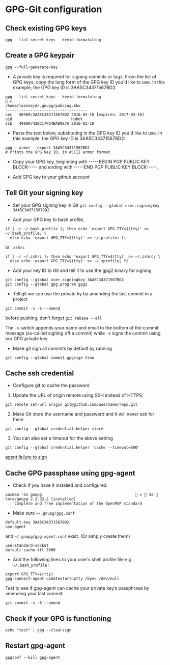 # GPG-Git configuration

## Check existing GPG keys

`gpg --list-secret-keys --keyid-format=long`

## Create a GPG keypair

`gpg --full-generate-key`

 * A private key is required for signing commits or tags. From the list of GPG keys, copy the long form of the GPG key ID you'd like to use. In this example, the GPG key ID is 3AA5C34371567BD2:

```shell
gpg --list-secret-keys --keyid-format=long                                                     ✔ 
/home/leannejd/.gnupg/pubring.kbx
------------------------------------
sec   4096R/3AA5C34371567BD2 2016-03-10 [expires: 2017-03-10]
uid                          Hubot 
ssb   4096R/42B317FD4BA89E7A 2016-03-10
```

* Paste the text below, substituting in the GPG key ID you'd like to use. In this example, the GPG key ID is 3AA5C34371567BD2:

```shell
gpg --armor --export 3AA5C34371567BD2
# Prints the GPG key ID, in ASCII armor format

```

* Copy your GPG key, beginning with -----BEGIN PGP PUBLIC KEY BLOCK----- and ending with -----END PGP PUBLIC KEY BLOCK-----.

* Add GPG key to your github account

## Tell Git your signing key

* Set your GPG signing key in Git
`git config --global user.signingkey 3AA5C34371567BD2`

* Add your GPG key to bash profile, 

```shell
if [ -r ~/.bash_profile ]; then echo 'export GPG_TTY=$(tty)' >> ~/.bash_profile; \
  else echo 'export GPG_TTY=$(tty)' >> ~/.profile; fi
```
or `,zshrc`

```shell
if [ -r ~/.zshrc ]; then echo 'export GPG_TTY=$(tty)' >> ~/.zshrc; \
  else echo 'export GPG_TTY=$(tty)' >> ~/.zprofile; fi
```

* Add your key ID to Git and tell it to use the gpg2 binary for signing

```shell
git config --global user.signingkey 3AA5C34371567BD2
git config --global gpg.program gpg2
```

* Tell git we can use the private ky by amending the last commit in a project

`git commit -s -S --amend`

before pushing, don't forget `git rebase --all`

The `-s` switch appends your name and email to the bottom of the commit message (so-called signing off a commit) while `-S` signs the commit using our GPG private key.

* Make git sign all commits by default by running

`git config --global commit.gpgsign true`

## Cache ssh credential

* Configure git to cache the password

1. Update the URL of origin remote using SSH instead of HTTPS;

`git remote set-url origin git@github.com:username/repo.git`

2. Make Git store the username and password and it will never ask for them.

`git config --global credential.helper store`

3. You can also set a timeout for the above setting

`git config --global credential.helper 'cache --timeout=600'`

[agent failure to sign](https://docs.github.com/en/authentication/troubleshooting-ssh/error-agent-admitted-failure-to-sign)


## Cache GPG passphase using gpg-agent

* Check if you have it installed and configured.

```shell
pacman -Ss gnupg                                          ✔  3s  
core/gnupg 2.2.32-2 [installed]
    Complete and free implementation of the OpenPGP standard
```

* Make sure `~/.gnupg/gpg.conf` 

```shell
default-key 3AA5C34371567BD2
use-agent
```
and `~/.gnupg/gpg-agent.conf` exist. (Or simply create them)

```shell
use-standard-socket
default-cache-ttl 3600
```

* Add the following lines to your user’s shell profile file e.g `~/.bash_profile:`

```shell
export GPG_TTY=$(tty)
gpg-connect-agent updatestartuptty /bye> /dev/null
```
<!---
```shell
export GPG_TTY=$(tty)
[ -f ~/.gnupg/gpg-agent-info ] && source ~/.gnupg/gpg-agent-info
if [ -S "${GPG_AGENT_INFO%%:*}" ]; then
    export GPG_AGENT_INFO
else
    eval $( gpg-agent --daemon --options ~/.gnupg/gpg-agent.conf --write-env-file ~/.gnupg/gpg-agent-info )
fi

```

Then reload the profile file

```shell
killall gpg-agent
. ~/.bash_profile
```

--->
Test to see if gpg-agent can cache your private key’s passphrase by amending your last commit:

`git commit -s -S --amend`

## Check if your GPG is functioning

`echo "test" | gpg --clearsign`

## Restart gpg-agent

`gpgconf --kill gpg-agent`


